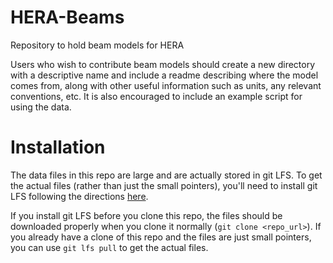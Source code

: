 # HERA-Beams
Repository to hold beam models for HERA

Users who wish to contribute beam models should create a new directory with a descriptive name and include a readme describing where the model comes from, along with other useful information such as units, any relevant conventions, etc. It is also encouraged to include an example script for using the data.

# Installation
The data files in this repo are large and are actually stored in git LFS. To get the actual files (rather than just the small pointers), you'll need to install git LFS following the directions [here](https://help.github.com/en/articles/installing-git-large-file-storage).

If you install git LFS before you clone this repo, the files should be downloaded properly when you clone it normally (`git clone <repo_url>`). If you already have a clone of this repo and the files are just small pointers, you can use `git lfs pull` to get the actual files.

